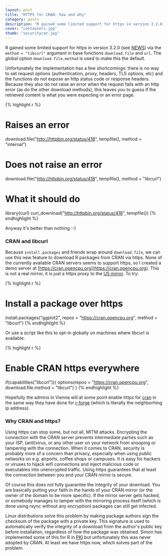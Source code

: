 ```yaml
---
layout: post
title: "HTTPS for CRAN: how and why"
category: posts
description: "R gained some limited support for https in version 3.2.0. Because `install.packages` and friends wrap around `download.file`, we can use this new feature to download R packages from CRAN via https. Encrypting the connection with the CRAN server prevents intermediate parties such as your ISP, (anti)virus, or any other user on your network from snooping or tampering with the connection."
cover: "containers.jpg"
thumb: "securitycat.jpg"
---
```


R gained some limited support for https in version 3.2.0 (see [NEWS](http://cran.r-project.org/doc/manuals/r-release/NEWS.html)) via the `method = "libcurl"` argument in base functions `download.file` and `url`. The global option `download.file.method` is used to make this the default. 

Unfortunately the implementation has a few shortcomings: there is no way to set request options (authentication, proxy, headers, TLS options, etc) and the functions do not expose an http status code or response headers. Because they also do not raise an error when the request fails with an http error (as do the other download methods), this leaves you to guess if the retrieved content is what you were expecting or an error page. 

{% highlight r %}
# Raises an error
download.file("http://httpbin.org/status/418", tempfile(), method = "internal")

# Does not raise an error
download.file("http://httpbin.org/status/418", tempfile(), method = "libcurl")

# What it should do
library(curl)
curl_download("http://httpbin.org/status/418", tempfile())
{% endhighlight %}

Anyway it's better than nothing :-)

### CRAN and libcurl

Because `install.packages` and friends wrap around `download.file`, we can use this new feature to download R packages from CRAN via https. None of the currently available CRAN servers seems to support https, so I created a demo server at [https://cran.opencpu.org](https://cran.opencpu.org). This is not a real mirror, it is just a https proxy to the [US mirror](http://cran.us.r-project.org/). To try:

{% highlight r %}
# Install a package over https
install.packages("ggplot2", repos = "https://cran.opencpu.org", method = "libcurl")
{% endhighlight %}

Or use a script like this to opt-in globally on machines where libcurl is available:

{% highlight r %}
# Enable CRAN https everywhere
if(capabilities("libcurl")){
  options(repos = "https://cran.opencpu.org", download.file.method = "libcurl")
}
{% endhighlight %}

Hopefully the admins in Vienna will at some point enable https for [cran](https://cran.r-project.org/) in the same way they have done for [r-forge](https://r-forge.r-project.org/) (which is literally the neighborhing ip address).

### Why CRAN and https?

Using https can stop some, but not all, MITM attacks. Encrypting the connection with the CRAN server prevents intermediate parties such as your ISP, (anti)virus, or any other user on your network from snooping or tampering with the connection. When it comes to CRAN, security is probably more of a concern than privacy, especially when using public networks on e.g. airports, coffee shops or campuses. It is easy for hackers or viruses to hijack wifi connections and inject malicious code or executables into unencrypted traffic. Using https guarantees that at least the connection between you and your CRAN mirror is secure.

Of course this does not fully guarantee the integrity of your download. You are basically putting your faith in the hands of your CRAN mirror (or the owner of the domain to be more specific). If the mirror server gets hacked, or somebody manages to tamper with the mirroring process itself (which is done using rsync without any encryption) packages can still get infected. 

Linux distributions solve this problem by making package authors sign the checksum of the package with a private key. This signature is used to automatically verify the integrity of a download from the author's public key before installation, regardless of how the package was obtained. Simon has implemented some of this for R in [PKI](https://github.com/s-u/PKI) but unfortunately this was never adopted by CRAN. At least we have https now, which solves part of the problem.







